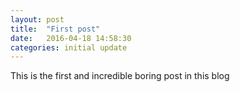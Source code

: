 ```yaml
---
layout: post
title:  "First post"
date:   2016-04-18 14:58:30
categories: initial update
---
```


This is the first and incredible boring post in this blog
